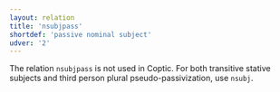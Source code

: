 ```yaml
---
layout: relation
title: 'nsubjpass'
shortdef: 'passive nominal subject'
udver: '2'
---
```


The relation `nsubjpass` is not used in Coptic. For both transitive stative subjects and third person plural pseudo-passivization, use `nsubj`.
<!-- Interlanguage links updated Út zář 29 20:23:38 CEST 2020 -->
